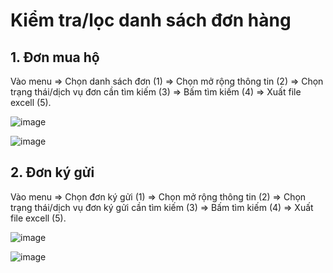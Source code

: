 # Kiểm tra/lọc danh sách đơn hàng

## 1. Đơn mua hộ

Vào menu => Chọn danh sách đơn (1) => Chọn mở rộng thông tin  (2) => Chọn trạng thái/dịch vụ đơn cần tìm kiếm (3) => Bấm tìm kiếm (4) => Xuất file excell (5).

![image](https://user-images.githubusercontent.com/85599407/183395714-320faa88-7cd4-4937-994e-f82d678aac86.png)

![image](https://user-images.githubusercontent.com/85599407/183395906-2368c729-344e-485e-99d0-d5fa19b182de.png)

## 2. Đơn ký gửi

Vào menu => Chọn đơn ký gửi (1) => Chọn mở rộng thông tin  (2) => Chọn trạng thái/dịch vụ đơn ký gửi cần tìm kiếm (3) => Bấm tìm kiếm (4) => Xuất file excell (5).

![image](https://user-images.githubusercontent.com/85599407/183396227-840e07af-47cd-40ec-9994-63d0e85d0558.png)

![image](https://user-images.githubusercontent.com/85599407/183396438-a6513f81-862c-4860-a134-4d21ec9ab0e2.png)


